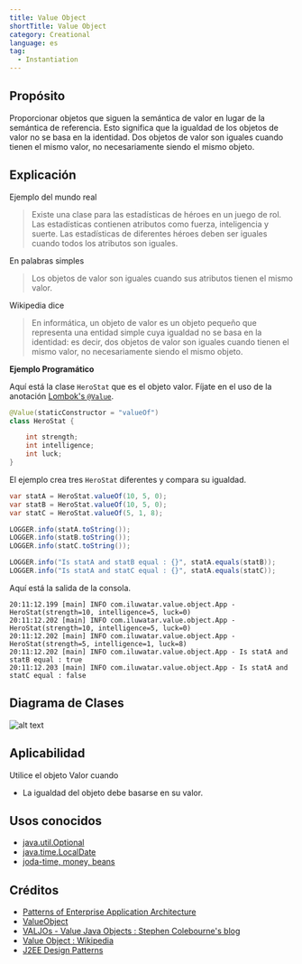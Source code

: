 ```yaml
---
title: Value Object
shortTitle: Value Object
category: Creational
language: es
tag:
  - Instantiation
---
```


## Propósito

Proporcionar objetos que siguen la semántica de valor en lugar de la semántica de referencia. Esto significa que la
igualdad de los objetos de valor no se basa en la identidad. Dos objetos de valor son iguales cuando tienen el mismo
valor, no necesariamente siendo el mismo objeto.

## Explicación

Ejemplo del mundo real

> Existe una clase para las estadísticas de héroes en un juego de rol. Las estadísticas contienen atributos como fuerza,
> inteligencia y suerte. Las estadísticas de diferentes héroes deben ser iguales cuando todos los atributos son iguales.

En palabras simples

> Los objetos de valor son iguales cuando sus atributos tienen el mismo valor.

Wikipedia dice

> En informática, un objeto de valor es un objeto pequeño que representa una entidad simple cuya igualdad no se basa en
> la identidad: es decir, dos objetos de valor son iguales cuando tienen el mismo valor, no necesariamente siendo el mismo
> objeto.

**Ejemplo Programático**

Aquí está la clase `HeroStat` que es el objeto valor. Fíjate en el uso de la
anotación [Lombok's `@Value`](https://projectlombok.org/features/Value).

```java
@Value(staticConstructor = "valueOf")
class HeroStat {

    int strength;
    int intelligence;
    int luck;
}
```

El ejemplo crea tres `HeroStat` diferentes y compara su igualdad.

```java
var statA = HeroStat.valueOf(10, 5, 0);
var statB = HeroStat.valueOf(10, 5, 0);
var statC = HeroStat.valueOf(5, 1, 8);

LOGGER.info(statA.toString());
LOGGER.info(statB.toString());
LOGGER.info(statC.toString());

LOGGER.info("Is statA and statB equal : {}", statA.equals(statB));
LOGGER.info("Is statA and statC equal : {}", statA.equals(statC));
```

Aquí está la salida de la consola.

```
20:11:12.199 [main] INFO com.iluwatar.value.object.App - HeroStat(strength=10, intelligence=5, luck=0)
20:11:12.202 [main] INFO com.iluwatar.value.object.App - HeroStat(strength=10, intelligence=5, luck=0)
20:11:12.202 [main] INFO com.iluwatar.value.object.App - HeroStat(strength=5, intelligence=1, luck=8)
20:11:12.202 [main] INFO com.iluwatar.value.object.App - Is statA and statB equal : true
20:11:12.203 [main] INFO com.iluwatar.value.object.App - Is statA and statC equal : false
```

## Diagrama de Clases

![alt text](./etc/value-object.png "Value Object")

## Aplicabilidad

Utilice el objeto Valor cuando

* La igualdad del objeto debe basarse en su valor.

## Usos conocidos

* [java.util.Optional](https://docs.oracle.com/javase/8/docs/api/java/util/Optional.html)
* [java.time.LocalDate](https://docs.oracle.com/javase/8/docs/api/java/time/LocalDate.html)
* [joda-time, money, beans](http://www.joda.org/)

## Créditos

* [Patterns of Enterprise Application Architecture](http://www.martinfowler.com/books/eaa.html)
* [ValueObject](https://martinfowler.com/bliki/ValueObject.html)
* [VALJOs - Value Java Objects : Stephen Colebourne's blog](http://blog.joda.org/2014/03/valjos-value-java-objects.html)
* [Value Object : Wikipedia](https://en.wikipedia.org/wiki/Value_object)
* [J2EE Design Patterns](https://www.amazon.com/gp/product/0596004273/ref=as_li_tl?ie=UTF8&camp=1789&creative=9325&creativeASIN=0596004273&linkCode=as2&tag=javadesignpat-20&linkId=f27d2644fbe5026ea448791a8ad09c94)
